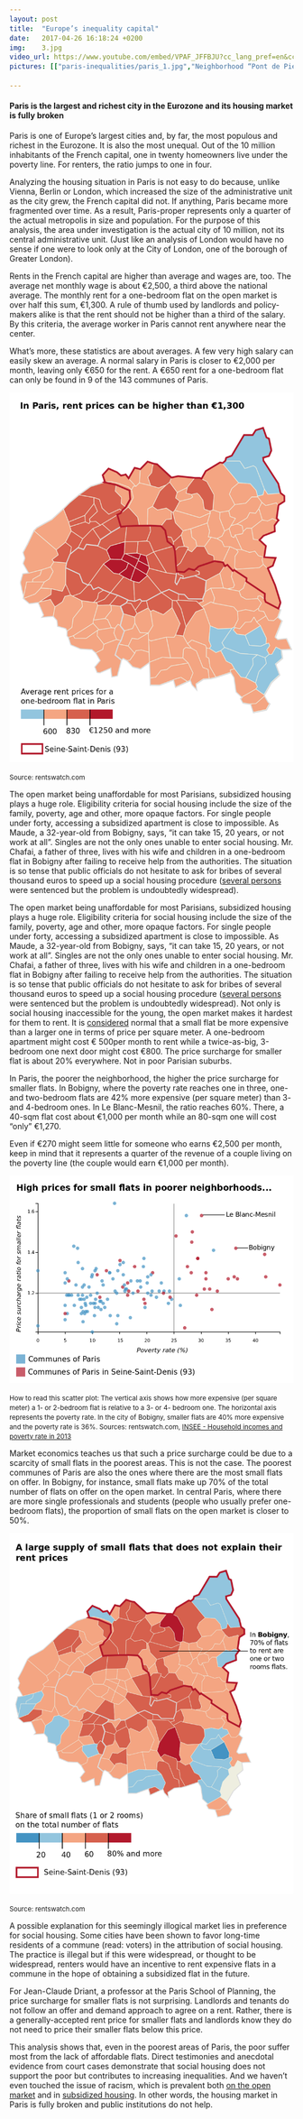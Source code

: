 ```yaml
---
layout: post
title:  "Europe’s inequality capital"
date:   2017-04-26 16:18:24 +0200
img:	3.jpg
video_url: https://www.youtube.com/embed/VPAF_JFFBJU?cc_lang_pref=en&cc_load_policy=1
pictures: [["paris-inequalities/paris_1.jpg","Neighborhood “Pont de Pierre” in Bobigny. In this working-class suburb of Paris there are 4 to 7 times more small ﬂats on the market than large ones. Large ﬂats being more scarce, they should cost more per sqm, relative to smaller ones. But the opposite is true. It seems that the housing market is broken."],["paris-inequalities/paris_2.jpg","Maud is 32 years old. She is living in Pantin, another suburb of Paris. Her family (5 people) was living in a 3 bedrooms apartment for 450€/month. But the social housing authority “Pantin Habitat” decided to relocate all members ofthe family in smaller ﬂats (1 bedroom) that are more expensive (600€/month)."],["paris-inequalities/paris_3.jpg","«Les Courtillieres» is one of the longest building in Europe. It has 655 ﬂats. It is currently being restructured and split in smaller building to improve life in the neighborhood and avoid drug dealing that was taking place around it."],["paris-inequalities/paris_4.jpg","Rania is 67 years old and has been living in “boboche” (local slang for Bobigny) for over 30 years now. Her rent is 580€/month for a 80 sqm apartment, which is quite low. She benefits from a «historical» rent from a social housing authority that cannot be raised."],["paris-inequalities/paris_5.jpg","The family of Rania : (far left) Lenny is 12 years old and is a nephew, Hamid (left) work for Paris transport authority, and Tarik (right) is working as an IT expert in a high school of the area."],["paris-inequalities/paris_7.jpg","A family picture of Rania’s family about 10 years ago."],["paris-inequalities/paris_8.jpg","The building where Mr Chafai and his family (his wife and 3 children) live. 16 months ago, Mr Chafai had to move into Bobigny due to a change in his professional life. He only found a 40 sqm, 1-bedroom apartment for 600€/month. Despite an income he describes as “average”, he cannot ﬁnd a bigger ﬂat to rent in the area."],["paris-inequalities/paris_9.jpg","The Pantin commune is announcing a large urban renewal program."]]

---
```

#### Paris is the largest and richest city in the Eurozone and its housing market is fully broken

Paris is one of Europe’s largest cities and, by far, the most populous and richest in the Eurozone. It is also the most unequal. Out of the 10 million inhabitants of the French capital, one in twenty homeowners live under the poverty line. For renters, the ratio jumps to one in four.

Analyzing the housing situation in Paris is not easy to do because, unlike Vienna, Berlin or London, which increased the size of the administrative unit as the city grew, the French capital did not. If anything, Paris became more fragmented over time. As a result, Paris-proper represents only a quarter of the actual metropolis in size and population. For the purpose of this analysis, the area under investigation is the actual city of 10 million, not its central administrative unit. (Just like an analysis of London would have no sense if one were to look only at the City of London, one of the borough of Greater London).

Rents in the French capital are higher than average and wages are, too. The average net monthly wage is about €2,500, a third above the national average. The monthly rent for a one-bedroom flat on the open market is over half this sum, €1,300. A rule of thumb used by landlords and policy-makers alike is that the rent should not be higher than a third of the salary. By this criteria, the average worker in Paris cannot rent anywhere near the center. 

What’s more, these statistics are about averages. A few very high salary can easily skew an average. A normal salary in Paris is closer to €2,000 per month, leaving only €650 for the rent. A €650 rent for a one-bedroom flat can only be found in 9 of the 143 communes of Paris.

![Map: In Paris, rent prices can top 1300€ per month for one bedroom](/assets/images/PR_inequalityCapital_1.png)

<small>Source: rentswatch.com</small>

The open market being unaffordable for most Parisians, subsidized housing plays a huge role. Eligibility criteria for social housing include the size of the family, poverty, age and other, more opaque factors. For single people under forty, accessing a subsidized apartment is close to impossible. As Maude, a 32-year-old from Bobigny, says, “it can take 15, 20 years, or not work at all”. Singles are not the only ones unable to enter social housing. Mr. Chafai, a father of three, lives with his wife and children in a one-bedroom flat in Bobigny after failing to receive help from the authorities. The situation is so tense that public officials do not hesitate to ask for bribes of several thousand euros to speed up a social housing procedure ([several persons](http://www.lexpress.fr/actualites/1/societe/un-ex-responsable-des-hlm-des-hauts-de-seine-condamne-a-deux-ans-de-prison_1314840.html) were sentenced but the problem is undoubtedly widespread).

The open market being unaffordable for most Parisians, subsidized housing plays a huge role. Eligibility criteria for social housing include the size of the family, poverty, age and other, more opaque factors. For single people under forty, accessing a subsidized apartment is close to impossible. As Maude, a 32-year-old from Bobigny, says, “it can take 15, 20 years, or not work at all”. Singles are not the only ones unable to enter social housing. Mr. Chafai, a father of three, lives with his wife and children in a one-bedroom flat in Bobigny after failing to receive help from the authorities. The situation is so tense that public officials do not hesitate to ask for bribes of several thousand euros to speed up a social housing procedure ([several persons](http://www.lexpress.fr/actualites/1/societe/un-ex-responsable-des-hlm-des-hauts-de-seine-condamne-a-deux-ans-de-prison_1314840.html) were sentenced but the problem is undoubtedly widespread).
Not only is social housing inaccessible for the young, the open market makes it hardest for them to rent. It is [considered]() normal that a small flat be more expensive than a larger one in terms of price per square meter. A one-bedroom apartment might cost € 500per month to rent while a twice-as-big, 3-bedroom one next door might cost €800. The price surcharge for smaller flat is about 20% everywhere. Not in poor Parisian suburbs.

In Paris, the poorer the neighborhood, the higher the price surcharge for smaller flats. In Bobigny, where the poverty rate reaches one in three, one- and two-bedroom flats are 42% more expensive (per square meter) than 3- and 4-bedroom ones. In Le Blanc-Mesnil, the ratio reaches 60%. There, a 40-sqm flat cost about €1,000 per month while an 80-sqm one will cost “only” €1,270.

Even if €270 might seem little for someone who earns €2,500 per month, keep in mind that it represents a quarter of the revenue of a couple living on the poverty line (the couple would earn €1,000 per month).

![Chart: High prices for small flats in poorer neighborhoods.](/assets/images/PR_inequalityCapital_2.png)

<small>How to read this scatter plot: The vertical axis shows how more expensive (per square meter) a 1- or 2-bedroom flat is relative to a 3- or 4- bedroom one. The horizontal axis represents the poverty rate. In the city of Bobigny, smaller flats are 40% more expensive and the poverty rate is 36%.  Sources: rentswatch.com, [INSEE - Household incomes and poverty rate in 2013](https://www.insee.fr/fr/statistiques/2388572)</small>

Market economics teaches us that such a price surcharge could be due to a scarcity of small flats in the poorest areas. This is not the case. The poorest communes of Paris are also the ones where there are the most small flats on offer. In Bobigny, for instance, small flats make up 70% of the total number of flats on offer on the open market. In central Paris, where there are more single professionals and students (people who usually prefer one-bedroom flats), the proportion of small flats on the open market is closer to 50%.

![Map: A large supply of small flats does not explain their price.](/assets/images/PR_inequalityCapital_3.png)

<small>Source: rentswatch.com</small>

A possible explanation for this seemingly illogical market lies in preference for social housing. Some cities have been shown to favor long-time residents of a commune (read: voters) in the attribution of social housing. The practice is illegal but if this were widespread, or thought to be widespread, renters would have an incentive to rent expensive flats in a commune in the hope of obtaining a subsidized flat in the future.

For Jean-Claude Driant, a professor at the Paris School of Planning, the price surcharge for smaller flats is not surprising. Landlords and tenants do not follow an offer and demand approach to agree on a rent. Rather, there is a generally-accepted rent price for smaller flats and landlords know they do not need to price their smaller flats below this price.   

This analysis shows that, even in the poorest areas of Paris, the poor suffer most from the lack of affordable flats. Direct testimonies and anecdotal evidence from court cases demonstrate that social housing does not support the poor but contributes to increasing inequalities. And we haven’t even touched the issue of racism, which is prevalent both [on the open market](http://www.leparisien.fr/hauts-de-seine/des-agences-immobilieres-soupconnees-de-racisme-06-06-2003-2004146826.php) and in [subsidized housing](http://www.streetpress.com/sujet/1454949104-logement-social-fichage-ethnique). In other words, the housing market in Paris is fully broken and public institutions do not help.
